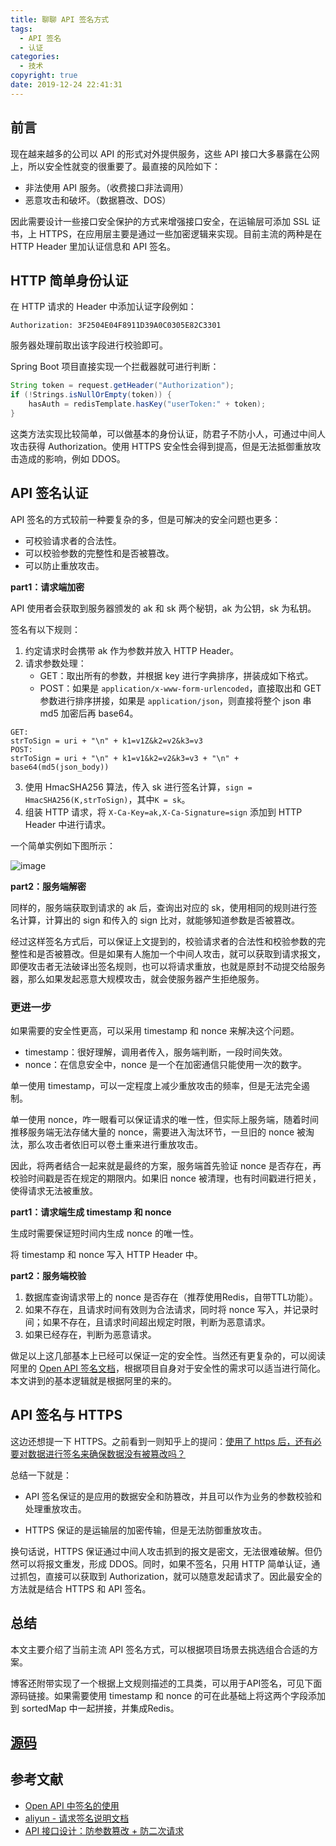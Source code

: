 ```yaml
---
title: 聊聊 API 签名方式
tags:
  - API 签名
  - 认证
categories:
  - 技术
copyright: true
date: 2019-12-24 22:41:31
---
```


## 前言

现在越来越多的公司以 API 的形式对外提供服务，这些 API 接口大多暴露在公网上，所以安全性就变的很重要了。最直接的风险如下：

- 非法使用 API 服务。（收费接口非法调用）
- 恶意攻击和破坏。（数据篡改、DOS）

因此需要设计一些接口安全保护的方式来增强接口安全，在运输层可添加 SSL 证书，上 HTTPS，在应用层主要是通过一些加密逻辑来实现。目前主流的两种是在 HTTP Header 里加认证信息和 API 签名。

<!-- more -->

## HTTP 简单身份认证

在 HTTP 请求的 Header 中添加认证字段例如：

`Authorization: 3F2504E04F8911D39A0C0305E82C3301`

服务器处理前取出该字段进行校验即可。

Spring Boot 项目直接实现一个拦截器就可进行判断：

```java
String token = request.getHeader("Authorization");
if (!Strings.isNullOrEmpty(token)) {
    hasAuth = redisTemplate.hasKey("userToken:" + token);
}
```

这类方法实现比较简单，可以做基本的身份认证，防君子不防小人，可通过中间人攻击获得 Authorization。使用 HTTPS 安全性会得到提高，但是无法抵御重放攻击造成的影响，例如 DDOS。

## API 签名认证

API 签名的方式较前一种要复杂的多，但是可解决的安全问题也更多：

- 可校验请求者的合法性。
- 可以校验参数的完整性和是否被篡改。
- 可以防止重放攻击。

**part1：请求端加密**

API 使用者会获取到服务器颁发的 ak 和 sk 两个秘钥，ak 为公钥，sk 为私钥。

签名有以下规则：

1. 约定请求时会携带 ak 作为参数并放入 HTTP Header。
2. 请求参数处理：
   - GET：取出所有的参数，并根据 key 进行字典排序，拼装成如下格式。
   - POST：如果是 `application/x-www-form-urlencoded`，直接取出和 GET 参数进行排序拼接，如果是 `application/json`，则直接将整个 json 串 md5 加密后再 base64。

```
GET:
strToSign = uri + "\n" + k1=v1Z&k2=v2&k3=v3
POST:
strToSign = uri + "\n" + k1=v1&k2=v2&k3=v3 + "\n" + base64(md5(json_body))
```

3. 使用 HmacSHA256 算法，传入 sk 进行签名计算，`sign = HmacSHA256(K,strToSign)`，其中`K = sk`。
4. 组装 HTTP 请求，将 `X-Ca-Key=ak,X-Ca-Signature=sign` 添加到 HTTP Header 中进行请求。

一个简单实例如下图所示：

![image](https://blog-20190524.oss-cn-hangzhou.aliyuncs.com/images/talking-about-api-signature/697102-20191224200438391-700977733.png?x-oss-process=style/logo)

**part2：服务端解密**

同样的，服务端获取到请求的 ak 后，查询出对应的 sk，使用相同的规则进行签名计算，计算出的 sign 和传入的 sign 比对，就能够知道参数是否被篡改。

经过这样签名方式后，可以保证上文提到的，校验请求者的合法性和校验参数的完整性和是否被篡改。但是如果有人施加一个中间人攻击，就可以获取到请求报文，即便攻击者无法破译出签名规则，也可以将请求重放，也就是原封不动提交给服务器，那么如果发起恶意大规模攻击，就会使服务器产生拒绝服务。

### 更进一步

如果需要的安全性更高，可以采用 timestamp 和 nonce 来解决这个问题。

- timestamp：很好理解，调用者传入，服务端判断，一段时间失效。
- nonce：在信息安全中，nonce 是一个在加密通信只能使用一次的数字。

单一使用 timestamp，可以一定程度上减少重放攻击的频率，但是无法完全遏制。

单一使用 nonce，咋一眼看可以保证请求的唯一性，但实际上服务端，随着时间推移服务端无法存储大量的 nonce，需要进入淘汰环节，一旦旧的 nonce 被淘汰，那么攻击者依旧可以卷土重来进行重放攻击。

因此，将两者结合一起来就是最终的方案，服务端首先验证 nonce 是否存在，再校验时间戳是否在规定的期限内。如果旧 nonce 被清理，也有时间戳进行把关，使得请求无法被重放。

**part1：请求端生成 timestamp 和 nonce**

生成时需要保证短时间内生成 nonce 的唯一性。

将 timestamp 和 nonce 写入 HTTP Header 中。

**part2：服务端校验**

1. 数据库查询请求带上的 nonce 是否存在（推荐使用Redis，自带TTL功能）。
2. 如果不存在，且请求时间有效则为合法请求，同时将 nonce 写入，并记录时间；如果不存在，且请求时间超出规定时限，判断为恶意请求。
3. 如果已经存在，判断为恶意请求。

做足以上这几部基本上已经可以保证一定的安全性。当然还有更复杂的，可以阅读阿里的 [Open API 签名文档](https://help.aliyun.com/document_detail/29475.html?spm=a2c4g.11186623.2.13.2aa44ae01LxLfD)，根据项目自身对于安全性的需求可以适当进行简化。本文讲到的基本逻辑就是根据阿里的来的。

## API 签名与 HTTPS

这边还想提一下 HTTPS。之前看到一则知乎上的提问：[使用了 https 后，还有必要对数据进行签名来确保数据没有被篡改吗？](https://www.zhihu.com/question/52392988)

总结一下就是：

- API 签名保证的是应用的数据安全和防篡改，并且可以作为业务的参数校验和处理重放攻击。

- HTTPS 保证的是运输层的加密传输，但是无法防御重放攻击。

换句话说，HTTPS 保证通过中间人攻击抓到的报文是密文，无法很难破解。但仍然可以将报文重发，形成 DDOS。同时，如果不签名，只用 HTTP 简单认证，通过抓包，直接可以获取到 Authorization，就可以随意发起请求了。因此最安全的方法就是结合 HTTPS 和 API 签名。

## 总结

本文主要介绍了当前主流 API 签名方式，可以根据项目场景去挑选组合合适的方案。

博客还附带实现了一个根据上文规则描述的工具类，可以用于API签名，可见下面源码链接。如果需要使用 timestamp 和 nonce 的可在此基础上将这两个字段添加到 sortedMap 中一起拼接，并集成Redis。

## [源码](https://github.com/maoqyhz/tequila/tree/master/springboot-api-sign)


## 参考文献

- [Open API 中签名的使用](https://zhuanlan.zhihu.com/p/36986383)
- [aliyun - 请求签名说明文档](https://help.aliyun.com/document_detail/29475.html?spm=a2c4g.11186623.2.13.2aa44ae01LxLfD)
- [API 接口设计：防参数篡改 + 防二次请求](https://cloud.tencent.com/developer/article/1175758)